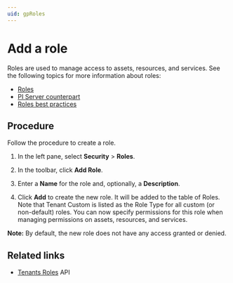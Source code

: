 ```yaml
---
uid: gpRoles
---
```


# Add a role

Roles are used to manage access to assets, resources, and services. See the following topics for more information about roles:

- [Roles](xref:ccRoles)
- [PI Server counterpart](xref:ccRoles#roles-pi-server)
- [Roles best practices](xref:ccRoles#roles-bp)

## Procedure

Follow the procedure to create a role.

1. In the left pane, select **Security** > **Roles**.

1. In the toolbar, click **Add Role**.

1. Enter a **Name** for the role and, optionally, a **Description**.

1. Click **Add** to create the new role. It will be added to the table of Roles. Note that Tenant Custom is listed as the Role Type for all custom (or non-default) roles. You can now specify permissions for this role when managing permissions on assets, resources, and services.

**Note:** By default, the new role does not have any access granted or denied.

## Related links

- [Tenants Roles](xref:identity-tenants-roles) API
